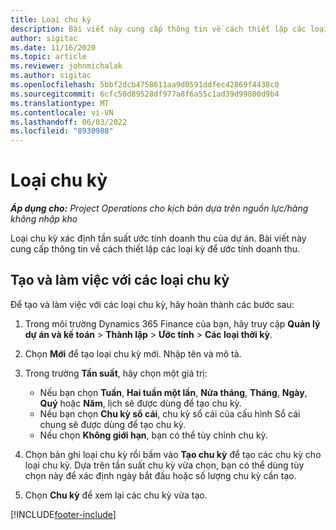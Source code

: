 ```yaml
---
title: Loại chu kỳ
description: Bài viết này cung cấp thông tin về cách thiết lập các loại kỳ để ước tính doanh thu.
author: sigitac
ms.date: 11/16/2020
ms.topic: article
ms.reviewer: johnmichalak
ms.author: sigitac
ms.openlocfilehash: 5bbf2dcb4758611aa9d0591ddfec42869f4438c0
ms.sourcegitcommit: 6cfc50d89528df977a8f6a55c1ad39d99800d9b4
ms.translationtype: MT
ms.contentlocale: vi-VN
ms.lasthandoff: 06/03/2022
ms.locfileid: "8930988"
---
```

# <a name="period-types"></a>Loại chu kỳ

_**Áp dụng cho:** Project Operations cho kịch bản dựa trên nguồn lực/hàng không nhập kho_

Loại chu kỳ xác định tần suất ước tính doanh thu của dự án. Bài viết này cung cấp thông tin về cách thiết lập các loại kỳ để ước tính doanh thu. 

## <a name="create-and-work-with-period-types"></a>Tạo và làm việc với các loại chu kỳ
Để tạo và làm việc với các loại chu kỳ, hãy hoàn thành các bước sau:

1. Trong môi trường Dynamics 365 Finance của bạn, hãy truy cập **Quản lý dự án và kế toán** > **Thành lập** > **Ước tính** > **Các loại thời kỳ**.
2. Chọn **Mới** để tạo loại chu kỳ mới. Nhập tên và mô tả.
3. Trong trường **Tần suất**, hãy chọn một giá trị:

    - Nếu bạn chọn **Tuần**, **Hai tuần một lần**, **Nửa tháng**, **Tháng**, **Ngày**, **Quý** hoặc **Năm**, lịch sẽ được dùng để tạo chu kỳ. 
    - Nếu bạn chọn **Chu kỳ sổ cái**, chu kỳ sổ cái của cấu hình Sổ cái chung sẽ được dùng để tạo chu kỳ.
    - Nếu chọn **Không giới hạn**, bạn có thể tùy chỉnh chu kỳ.
4. Chọn bản ghi loại chu kỳ rồi bấm vào **Tạo chu kỳ** để tạo các chu kỳ cho loại chu kỳ. Dựa trên tần suất chu kỳ vừa chọn, bạn có thể dùng tùy chọn này để xác định ngày bắt đầu hoặc số lượng chu kỳ cần tạo.
5. Chọn **Chu kỳ** để xem lại các chu kỳ vừa tạo.



[!INCLUDE[footer-include](../includes/footer-banner.md)]